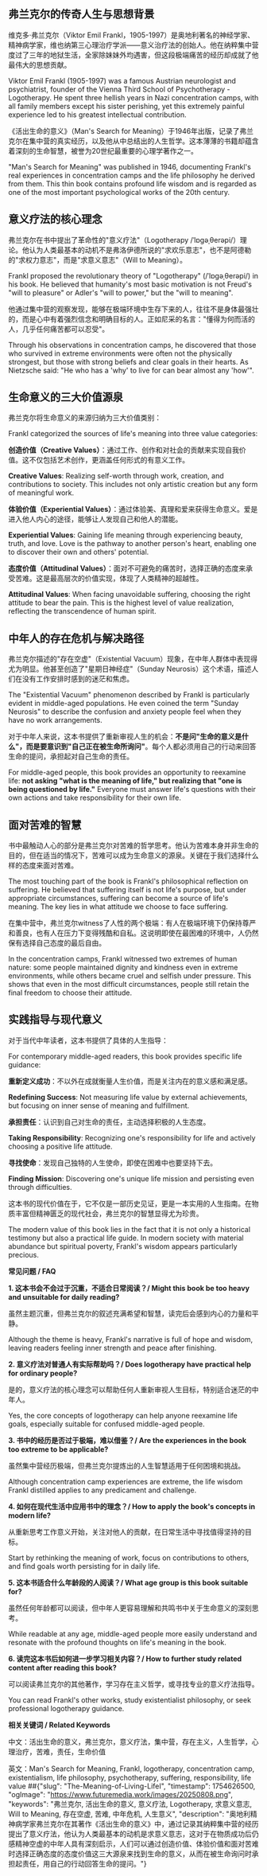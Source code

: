 ## **弗兰克尔的传奇人生与思想背景**

维克多·弗兰克尔（Viktor Emil Frankl，1905-1997）是奥地利著名的神经学家、精神病学家，维也纳第三心理治疗学派——意义治疗法的创始人。他在纳粹集中营度过了三年的地狱生活，全家除妹妹外均遇害，但这段极端痛苦的经历却成就了他最伟大的思想贡献。

Viktor Emil Frankl (1905-1997) was a famous Austrian neurologist and psychiatrist, founder of the Vienna Third School of Psychotherapy - Logotherapy. He spent three hellish years in Nazi concentration camps, with all family members except his sister perishing, yet this extremely painful experience led to his greatest intellectual contribution.

《活出生命的意义》（Man's Search for Meaning）于1946年出版，记录了弗兰克尔在集中营的真实经历，以及他从中总结出的人生哲学。这本薄薄的书籍却蕴含着深刻的生命智慧，被誉为20世纪最重要的心理学著作之一。

"Man's Search for Meaning" was published in 1946, documenting Frankl's real experiences in concentration camps and the life philosophy he derived from them. This thin book contains profound life wisdom and is regarded as one of the most important psychological works of the 20th century.

## **意义疗法的核心理念**

弗兰克尔在书中提出了革命性的"意义疗法"（Logotherapy /ˈlɒɡəˌθerəpi/）理论。他认为人类最基本的动机不是弗洛伊德所说的"求欢乐意志"，也不是阿德勒的"求权力意志"，而是"求意义意志"（Will to Meaning）。

Frankl proposed the revolutionary theory of "Logotherapy" (/ˈlɒɡəˌθerəpi/) in his book. He believed that humanity's most basic motivation is not Freud's "will to pleasure" or Adler's "will to power," but the "will to meaning".

他通过集中营的观察发现，能够在极端环境中生存下来的人，往往不是身体最强壮的，而是心中有着强烈信念和明确目标的人。正如尼采的名言："懂得为何而活的人，几乎任何痛苦都可以忍受"。

Through his observations in concentration camps, he discovered that those who survived in extreme environments were often not the physically strongest, but those with strong beliefs and clear goals in their hearts. As Nietzsche said: "He who has a 'why' to live for can bear almost any 'how'".

## **生命意义的三大价值源泉**

弗兰克尔将生命意义的来源归纳为三大价值类别：

Frankl categorized the sources of life's meaning into three value categories:

**创造价值（Creative Values）**：通过工作、创作和对社会的贡献来实现自我价值。这不仅包括艺术创作，更涵盖任何形式的有意义工作。

**Creative Values**: Realizing self-worth through work, creation, and contributions to society. This includes not only artistic creation but any form of meaningful work.

**体验价值（Experiential Values）**：通过体验美、真理和爱来获得生命意义。爱是进入他人内心的途径，能够让人发现自己和他人的潜能。

**Experiential Values**: Gaining life meaning through experiencing beauty, truth, and love. Love is the pathway to another person's heart, enabling one to discover their own and others' potential.

**态度价值（Attitudinal Values）**：面对不可避免的痛苦时，选择正确的态度来承受苦难。这是最高层次的价值实现，体现了人类精神的超越性。

**Attitudinal Values**: When facing unavoidable suffering, choosing the right attitude to bear the pain. This is the highest level of value realization, reflecting the transcendence of human spirit.

## **中年人的存在危机与解决路径**

弗兰克尔描述的"存在空虚"（Existential Vacuum）现象，在中年人群体中表现得尤为明显。他甚至创造了"星期日神经症"（Sunday Neurosis）这个术语，描述人们在没有工作安排时感到的迷茫和焦虑。

The "Existential Vacuum" phenomenon described by Frankl is particularly evident in middle-aged populations. He even coined the term "Sunday Neurosis" to describe the confusion and anxiety people feel when they have no work arrangements.

对于中年人来说，这本书提供了重新审视人生的机会：**不是问"生命的意义是什么"，而是要意识到"自己正在被生命所询问"**。每个人都必须用自己的行动来回答生命的提问，承担起对自己生命的责任。

For middle-aged people, this book provides an opportunity to reexamine life: **not asking "what is the meaning of life," but realizing that "one is being questioned by life."** Everyone must answer life's questions with their own actions and take responsibility for their own life.

## **面对苦难的智慧**

书中最触动人心的部分是弗兰克尔对苦难的哲学思考。他认为苦难本身并非生命的目的，但在适当的情况下，苦难可以成为生命意义的源泉。关键在于我们选择什么样的态度来面对苦难。

The most touching part of the book is Frankl's philosophical reflection on suffering. He believed that suffering itself is not life's purpose, but under appropriate circumstances, suffering can become a source of life's meaning. The key lies in what attitude we choose to face suffering.

在集中营中，弗兰克尔witness了人性的两个极端：有人在极端环境下仍保持尊严和善良，也有人在压力下变得残酷和自私。这说明即使在最困难的环境中，人仍然保有选择自己态度的最后自由。

In the concentration camps, Frankl witnessed two extremes of human nature: some people maintained dignity and kindness even in extreme environments, while others became cruel and selfish under pressure. This shows that even in the most difficult circumstances, people still retain the final freedom to choose their attitude.

## **实践指导与现代意义**

对于当代中年读者，这本书提供了具体的人生指导：

For contemporary middle-aged readers, this book provides specific life guidance:

**重新定义成功**：不以外在成就衡量人生价值，而是关注内在的意义感和满足感。

**Redefining Success**: Not measuring life value by external achievements, but focusing on inner sense of meaning and fulfillment.

**承担责任**：认识到自己对生命的责任，主动选择积极的人生态度。

**Taking Responsibility**: Recognizing one's responsibility for life and actively choosing a positive life attitude.

**寻找使命**：发现自己独特的人生使命，即使在困难中也要坚持下去。

**Finding Mission**: Discovering one's unique life mission and persisting even through difficulties.

这本书的现代价值在于，它不仅是一部历史见证，更是一本实用的人生指南。在物质丰富但精神匮乏的现代社会，弗兰克尔的智慧显得尤为珍贵。

The modern value of this book lies in the fact that it is not only a historical testimony but also a practical life guide. In modern society with material abundance but spiritual poverty, Frankl's wisdom appears particularly precious.

**常见问题 / FAQ**

**1. 这本书会不会过于沉重，不适合日常阅读？/ Might this book be too heavy and unsuitable for daily reading?**

虽然主题沉重，但弗兰克尔的叙述充满希望和智慧，读完后会感到内心的力量和平静。

Although the theme is heavy, Frankl's narrative is full of hope and wisdom, leaving readers feeling inner strength and peace after finishing.

**2. 意义疗法对普通人有实际帮助吗？/ Does logotherapy have practical help for ordinary people?**

是的，意义疗法的核心理念可以帮助任何人重新审视人生目标，特别适合迷茫的中年人。

Yes, the core concepts of logotherapy can help anyone reexamine life goals, especially suitable for confused middle-aged people.

**3. 书中的经历是否过于极端，难以借鉴？/ Are the experiences in the book too extreme to be applicable?**

虽然集中营经历极端，但弗兰克尔提炼出的人生智慧适用于任何困境和挑战。

Although concentration camp experiences are extreme, the life wisdom Frankl distilled applies to any predicament and challenge.

**4. 如何在现代生活中应用书中的理念？/ How to apply the book's concepts in modern life?**

从重新思考工作意义开始，关注对他人的贡献，在日常生活中寻找值得坚持的目标。

Start by rethinking the meaning of work, focus on contributions to others, and find goals worth persisting for in daily life.

**5. 这本书适合什么年龄段的人阅读？/ What age group is this book suitable for?**

虽然任何年龄都可以阅读，但中年人更容易理解和共鸣书中关于生命意义的深刻思考。

While readable at any age, middle-aged people more easily understand and resonate with the profound thoughts on life's meaning in the book.

**6. 读完这本书后如何进一步学习相关内容？/ How to further study related content after reading this book?**

可以阅读弗兰克尔的其他著作，学习存在主义哲学，或寻找专业的意义疗法指导。

You can read Frankl's other works, study existentialist philosophy, or seek professional logotherapy guidance.

**相关关键词 / Related Keywords**

中文：活出生命的意义，弗兰克尔，意义疗法，集中营，存在主义，人生哲学，心理治疗，苦难，责任，生命价值

英文：Man's Search for Meaning, Frankl, logotherapy, concentration camp, existentialism, life philosophy, psychotherapy, suffering, responsibility, life value
##{"slug": "The-Meaning-of-Living-LifeI", "timestamp": 1754626500, "ogImage": "https://www.futuremedia.work/images/20250808.png", "keywords": "弗兰克尔, 活出生命的意义, 意义疗法, Logotherapy, 求意义意志, Will to Meaning, 存在空虚, 苦难, 中年危机, 人生意义", "description": "奥地利精神病学家弗兰克尔在其著作《活出生命的意义》中，通过记录其纳粹集中营的经历提出了意义疗法，他认为人类最基本的动机是求意义意志，这对于在物质成功后仍感精神空虚的中年人具有深刻启示，人们可以通过创造价值、体验价值和面对苦难时选择正确态度的态度价值这三大源泉来找到生命的意义，从而在被生命询问时承担起责任，用自己的行动回答生命的提问。"}